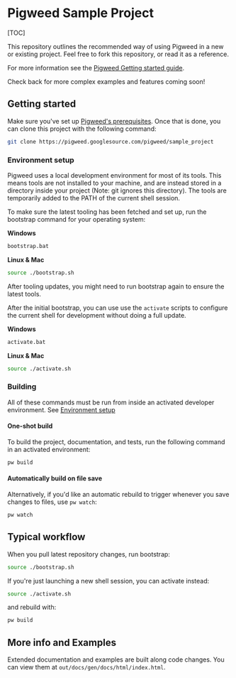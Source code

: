 # Pigweed Sample Project

[TOC]

This repository outlines the recommended way of using Pigweed in a new or
existing project. Feel free to fork this repository, or read it as a reference.

For more information see the [Pigweed Getting started
guide](https://pigweed.dev/docs/getting_started.html).

Check back for more complex examples and features coming soon!

## Getting started

Make sure you've set up [Pigweed's
prerequisites](https://pigweed.dev/docs/getting_started.html#prerequisites).
Once that is done, you can clone this project with the following command:

```sh
git clone https://pigweed.googlesource.com/pigweed/sample_project
```

### Environment setup

Pigweed uses a local development environment for most of its tools. This
means tools are not installed to your machine, and are instead stored in a
directory inside your project (Note: git ignores this directory). The tools
are temporarily added to the PATH of the current shell session.

To make sure the latest tooling has been fetched and set up, run the bootstrap
command for your operating system:

**Windows**

```bat
bootstrap.bat
```

**Linux & Mac**

```sh
source ./bootstrap.sh
```

After tooling updates, you might need to run bootstrap again to ensure the
latest tools.

After the initial bootstrap, you can use use the `activate` scripts to configure
the current shell for development without doing a full update.

**Windows**

```sh
activate.bat
```

**Linux & Mac**

```sh
source ./activate.sh
```

### Building

All of these commands must be run from inside an activated developer
environment. See [Environment setup](#environment-setup)

#### One-shot build

To build the project, documentation, and tests, run the following command in
an activated environment:

```sh
pw build
```

#### Automatically build on file save

Alternatively, if you'd like an automatic rebuild to trigger whenever you save
changes to files, use `pw watch`:

```sh
pw watch
```

## Typical workflow

When you pull latest repository changes, run bootstrap:
```sh
source ./bootstrap.sh
```

If you're just launching a new shell session, you can activate instead:
```sh
source ./activate.sh
```

and rebuild with:
```sh
pw build
```

## More info and Examples

Extended documentation and examples are built along code changes. You can view
them at `out/docs/gen/docs/html/index.html`.
